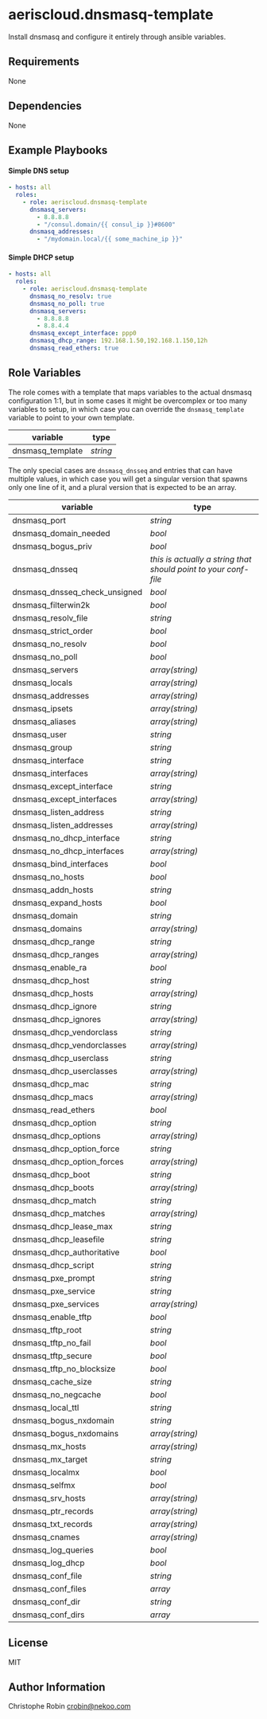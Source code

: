 aeriscloud.dnsmasq-template
===========================

Install dnsmasq and configure it entirely through ansible variables.

Requirements
------------

None

Dependencies
------------

None

Example Playbooks
-----------------

#### Simple DNS setup

```yaml
- hosts: all
  roles:
    - role: aeriscloud.dnsmasq-template
      dnsmasq_servers:
        - 8.8.8.8
        - "/consul.domain/{{ consul_ip }}#8600"
      dnsmasq_addresses:
        - "/mydomain.local/{{ some_machine_ip }}"
```

#### Simple DHCP setup

```yaml
- hosts: all
  roles:
    - role: aeriscloud.dnsmasq-template
      dnsmasq_no_resolv: true
      dnsmasq_no_poll: true
      dnsmasq_servers:
        - 8.8.8.8
        - 8.8.4.4
      dnsmasq_except_interface: ppp0
      dnsmasq_dhcp_range: 192.168.1.50,192.168.1.150,12h
      dnsmasq_read_ethers: true
```

Role Variables
--------------

The role comes with a template that maps variables to the actual dnsmasq
configuration 1:1, but in some cases it might be overcomplex or too many
variables to setup, in which case you can override the `dnsmasq_template`
variable to point to your own template.

| variable         | type     |
|------------------|----------|
| dnsmasq_template | _string_ |

The only special cases are `dnsmasq_dnsseq` and entries that can have
multiple values, in which case you will get a singular version that spawns
only one line of it, and a plural version that is expected to be an array.

| variable     | type     |
|--------------|----------|
| dnsmasq_port | _string_ |
| dnsmasq_domain_needed | _bool_ |
| dnsmasq_bogus_priv | _bool_ |
| dnsmasq_dnsseq | _this is actually a string that should point to your conf-file_ |
| dnsmasq_dnsseq_check_unsigned | _bool_ |
| dnsmasq_filterwin2k | _bool_ |
| dnsmasq_resolv_file | _string_ |
| dnsmasq_strict_order | _bool_ |
| dnsmasq_no_resolv | _bool_ |
| dnsmasq_no_poll | _bool_ |
| dnsmasq_servers | _array(string)_ |
| dnsmasq_locals | _array(string)_ |
| dnsmasq_addresses | _array(string)_ |
| dnsmasq_ipsets | _array(string)_ |
| dnsmasq_aliases | _array(string)_ |
| dnsmasq_user | _string_ |
| dnsmasq_group | _string_ |
| dnsmasq_interface | _string_ |
| dnsmasq_interfaces | _array(string)_ |
| dnsmasq_except_interface | _string_ |
| dnsmasq_except_interfaces | _array(string)_ |
| dnsmasq_listen_address | _string_ |
| dnsmasq_listen_addresses | _array(string)_ |
| dnsmasq_no_dhcp_interface | _string_ |
| dnsmasq_no_dhcp_interfaces | _array(string)_ |
| dnsmasq_bind_interfaces | _bool_ |
| dnsmasq_no_hosts | _bool_ |
| dnsmasq_addn_hosts | _string_ |
| dnsmasq_expand_hosts | _bool_ |
| dnsmasq_domain | _string_ |
| dnsmasq_domains | _array(string)_ |
| dnsmasq_dhcp_range | _string_ |
| dnsmasq_dhcp_ranges | _array(string)_ |
| dnsmasq_enable_ra | _bool_ |
| dnsmasq_dhcp_host | _string_ |
| dnsmasq_dhcp_hosts | _array(string)_ |
| dnsmasq_dhcp_ignore | _string_ |
| dnsmasq_dhcp_ignores | _array(string)_ |
| dnsmasq_dhcp_vendorclass | _string_ |
| dnsmasq_dhcp_vendorclasses | _array(string)_ |
| dnsmasq_dhcp_userclass | _string_  |
| dnsmasq_dhcp_userclasses | _array(string)_ |
| dnsmasq_dhcp_mac | _string_ |
| dnsmasq_dhcp_macs | _array(string)_ |
| dnsmasq_read_ethers | _bool_ |
| dnsmasq_dhcp_option | _string_ |
| dnsmasq_dhcp_options | _array(string)_ |
| dnsmasq_dhcp_option_force | _string_ |
| dnsmasq_dhcp_option_forces | _array(string)_ |
| dnsmasq_dhcp_boot | _string_ |
| dnsmasq_dhcp_boots | _array(string)_ |
| dnsmasq_dhcp_match | _string_ |
| dnsmasq_dhcp_matches | _array(string)_ |
| dnsmasq_dhcp_lease_max | _string_ |
| dnsmasq_dhcp_leasefile | _string_ |
| dnsmasq_dhcp_authoritative | _bool_ |
| dnsmasq_dhcp_script | _string_ |
| dnsmasq_pxe_prompt | _string_ |
| dnsmasq_pxe_service | _string_ |
| dnsmasq_pxe_services | _array(string)_ |
| dnsmasq_enable_tftp | _bool_ |
| dnsmasq_tftp_root | _string_ |
| dnsmasq_tftp_no_fail | _bool_ |
| dnsmasq_tftp_secure | _bool_ |
| dnsmasq_tftp_no_blocksize | _bool_ |
| dnsmasq_cache_size | _string_ |
| dnsmasq_no_negcache | _bool_ |
| dnsmasq_local_ttl | _string_ |
| dnsmasq_bogus_nxdomain | _string_ |
| dnsmasq_bogus_nxdomains | _array(string)_ |
| dnsmasq_mx_hosts | _array(string)_ |
| dnsmasq_mx_target | _string_ |
| dnsmasq_localmx | _bool_ |
| dnsmasq_selfmx | _bool_ |
| dnsmasq_srv_hosts | _array(string)_ |
| dnsmasq_ptr_records | _array(string)_ |
| dnsmasq_txt_records | _array(string)_ |
| dnsmasq_cnames | _array(string)_ |
| dnsmasq_log_queries | _bool_ |
| dnsmasq_log_dhcp | _bool_ |
| dnsmasq_conf_file | _string_ |
| dnsmasq_conf_files | _array_ |
| dnsmasq_conf_dir | _string_ |
| dnsmasq_conf_dirs | _array_ |

License
-------

MIT

Author Information
------------------

Christophe Robin <crobin@nekoo.com>
